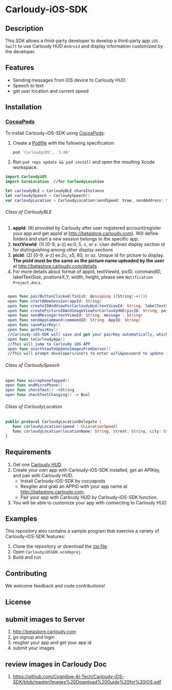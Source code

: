 # Carloudy-iOS-SDK

## Description
This SDK allows a third-party developer to develop a third-party app `iOS-Swift` to use Carloudy HUD `Android` and display information customized by the developer.

## Features
* Sending messages from iOS device to Carloudy HUD.
* Speech to text
* get user location and current speed

## Installation

### [CocoaPods](https://guides.cocoapods.org/using/getting-started.html)
To install Carloudy-iOS-SDK using [CocoaPods](https://cocoapods.org/):
1. Create a [Podfile](https://guides.cocoapods.org/syntax/podfile.html) with the following specification:
   ```ruby
   pod 'CarloudyiOS', '1.06'
   ```

1. Run `pod repo update && pod install` and open the resulting Xcode workspace.

```swift
import CarloudyiOS
import CoreLocation  //for CarloudyLocation
```
```swift
let carloudyBLE = CarloudyBLE.shareInstance
let carloudySpeech = CarloudySpeech()
var carloudyLocation = CarloudyLocation(sendSpeed: true, sendAddress: true)
```

###### Class of CarloudyBLE
   1. **appId**: (8) provided by Carloudy after user registered account(register your app and get appId at http://betastore.carloudy.com). Will define folders and start a new session belongs to the specific app.
   1. **textViewId**: (1) [0-9, a-z] ex:0, 5, c, or x. User defined display section id for distinguishing among other display sections
   1. **picId**: (2) [0-9, a-z] ex:2c, x5, 80, or az. Unique id for picture to display. **The picId must be the same as the picture name uploaded by the user** at http://betastore.carloudy.com/details
   1. For more details about format of appId, textViewId, picID, commandID, labelTextSize, postionsX,Y, width, height, please see `Notification Project.docx`.
   ```swift
   
    open func pairButtonClicked(finish: @escaping ((String)->()))
    open func startANewSession(appId: String)
    open func createIDAndViewForCarloudyHud(textViewId: String, labelTextSize: Int, postionX: Int, postionY: Int, width: Int, height: Int)
    open func createPictureIDAndImageViewForCarloudyHUD(picID: String, postionX: Int, postionY: Int, width: Int, height: Int)
    open func sendMessage(textViewId: String, message : String)
    open func sendAppCommand(commandID: String, AppID: String)
    open func savePairKey()      
    open func getPairKey()
    //Carloudy-iOS-SDK will save and get your pairKey automatically, which means you just need call `pairButtonClicked` once
    open func toCarloudyApp()    
    //This will jump to Carloudy iOS APP
    open func alertViewToUpdateImagesFromServer()
    //This will prompt developers/users to enter wifi&password to update images in Carloudy from server-side
   ```
###### Class of CarloudySpeech
   ```swift
   open func microphoneTapped()
   open func endMicroPhone()
   open func checkText() ->String
   open func checkTextChanging() -> Bool
   ```
###### Class of CarloudyLocation
   ```swift
   public protocol CarloudyLocationDelegate {
      func carloudyLocation(speed : CLLocationSpeed)
      func carloudyLocation(locationName: String, street: String, city: String, zipCode: String, country: String)
   }
   ```

## Requirements
1. Get one [Carloudy HUD](http://www.carloudy.com/). 
1. Create your own app with Carloudy-iOS-SDK installed, get an APIKey, and pair with Carloudy HUD.
    - Install Carloudy-iOS-SDK by cocoapods
    - Resgiter and grab an APPID with your app name at http://betastore.carloudy.com.
    - Pair your app with Carloudy HUD by Carloudy-iOS-SDK function.
1. You will be able to customize your app with connecting to Carloudy HUD 

## Examples
This repository also contains a sample program that exercise a variety of Carloudy-iOS-SDK features:
1. Clone the repository or download the [zip file](https://github.com/Cognitive-AI-Tech/Carloudy-iOS-SDK/archive/master.zip).
1. Open `CarloudyiOSSDK.xcodeproj`.
1. Build and run

## Contributing

We welcome feedback and code contributions! 

## License
## submit images to Server
1. http://betastore.carloudy.com
1. go signup and login
1. resgiter your app and get your app id
1. submit your images

## review images in Carloudy Doc
1. https://github.com/Cognitive-AI-Tech/Carloudy-iOS-SDK/blob/master/Images%20Download%20Guide%20for%20iOS.pdf


